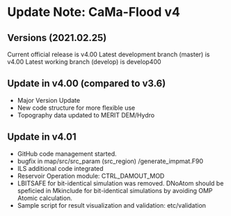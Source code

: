 # Update Note: CaMa-Flood v4

## Versions (2021.02.25)
Current official release is v4.00
Latest development branch (master)  is v4.00
Latest working     branch (develop) is develop400

## Update in v4.00 (compared to v3.6)
- Major Version Update
- New code structure for more flexible use
- Topography data updated to MERIT DEM/Hydro

## Update in v4.01
- GitHub code management started.
- bugfix in map/src/src_param (src_region) /generate_impmat.F90 
- ILS additional code integrated
- Reservoir Operation module: CTRL_DAMOUT_MOD
- LBITSAFE for bit-identical simulation was removed. DNoAtom should be speficied in Mkinclude for bit-identical simulations by avoiding OMP Atomic calculation.
- Sample script for result visualization and validation: etc/validation 

